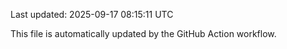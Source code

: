 Last updated: 2025-09-17 08:15:11 UTC

This file is automatically updated by the GitHub Action workflow.
